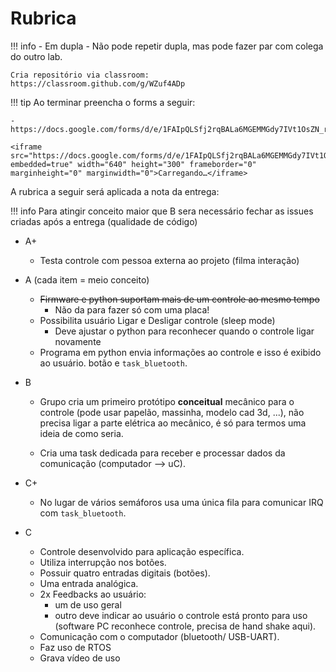 # Rubrica

!!! info 
    - Em dupla
    - Não pode repetir dupla, mas pode fazer par com colega do outro lab.

    Cria repositório via classroom: https://classroom.github.com/g/WZuf4ADp

!!! tip
    Ao terminar preencha o forms a seguir:
    
    - https://docs.google.com/forms/d/e/1FAIpQLSfj2rqBALa6MGEMMGdy7IVt1OsZN_r7MKDSlroy0R5WREZ00w/viewform
    
    <iframe src="https://docs.google.com/forms/d/e/1FAIpQLSfj2rqBALa6MGEMMGdy7IVt1OsZN_r7MKDSlroy0R5WREZ00w/viewform?embedded=true" width="640" height="300" frameborder="0" marginheight="0" marginwidth="0">Carregando…</iframe>
   
A rubrica a seguir será aplicada a nota da entrega:

!!! info
    Para atingir conceito maior que B sera necessário fechar as issues criadas após a entrega (qualidade de código)

- A+
    - Testa controle com pessoa externa ao projeto (filma interação)
  
- A (cada item = meio conceito)
    - ~~Firmware e python suportam mais de um controle ao mesmo tempo~~
        - Não da para fazer só com uma placa!
    - Possibilita usuário Ligar e Desligar controle (sleep mode)
        - Deve ajustar o python para reconhecer quando o controle ligar novamente
    - Programa em python envia informações ao controle e isso é exibido ao usuário.
botão e `task_bluetooth`.
  
- B 
    - Grupo cria um primeiro protótipo **conceitual** mecânico para o controle (pode usar papelão, massinha, modelo cad 3d, ...), não precisa ligar a parte elétrica ao mecânico, é só para termos uma ideia de como seria.
    
    - Cria uma task dedicada para receber e processar dados da comunicação (computador --> uC).
    
- C+
    - No lugar de vários semáforos usa uma única fila para comunicar IRQ com `task_bluetooth`.
  
- C
    - Controle desenvolvido para aplicação específica.
    - Utiliza interrupção nos botões.
    - Possuir quatro entradas digitais (botões).
    - Uma entrada analógica.
    - 2x Feedbacks ao usuário:
        - um de uso geral
        - outro deve indicar ao usuário o controle  está pronto para uso (software PC reconhece controle, precisa de hand shake aqui).
    - Comunicação com o computador (bluetooth/ USB-UART).
    - Faz uso de RTOS 
    - Grava vídeo de uso
